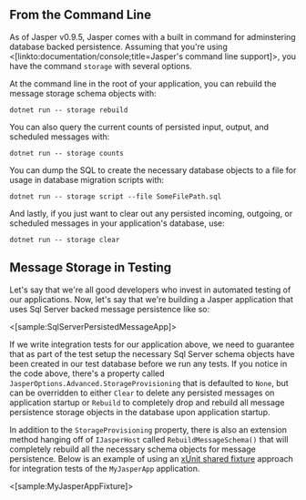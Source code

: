 <!--title:Message Storage Management-->

## From the Command Line

As of Jasper v0.9.5, Jasper comes with a built in command for adminstering database backed persistence. Assuming that you're using <[linkto:documentation/console;title=Jasper's command line support]>, you have the command `storage` with several options.

At the command line in the root of your application, you can rebuild the message storage schema objects with:

```
dotnet run -- storage rebuild
```

You can also query the current counts of persisted input, output, and scheduled messages with:

```
dotnet run -- storage counts
```

You can dump the SQL to create the necessary database objects to a file for usage in database migration scripts with:

```
dotnet run -- storage script --file SomeFilePath.sql
```

And lastly, if you just want to clear out any persisted incoming, outgoing, or scheduled messages in your application's database, use:

```
dotnet run -- storage clear
```



## Message Storage in Testing

Let's say that we're all good developers who invest in automated testing of our applications. Now, let's say that we're building a Jasper application that uses Sql Server backed message persistence like so:

<[sample:SqlServerPersistedMessageApp]>



If we write integration tests for our application above, we need to guarantee that as part of the test setup the necessary Sql Server schema objects have been created in our test database before we run any tests. If you notice in the code above, there's a property called 
`JasperOptions.Advanced.StorageProvisioning` that is defaulted to `None`, but can be overridden to either `Clear` to delete any persisted messages on application startup or `Rebuild` to completely drop and rebuild all message persistence storage objects in the database upon
application startup. 

In addition to the `StorageProvisioning` property, there is also an extension method hanging off of `IJasperHost` called `RebuildMessageSchema()` that will completely rebuild all the necessary schema objects for message persistence. Below is an example of using an [xUnit shared fixture](https://xunit.github.io/docs/shared-context) approach for integration tests of the `MyJasperApp` application.

<[sample:MyJasperAppFixture]>


